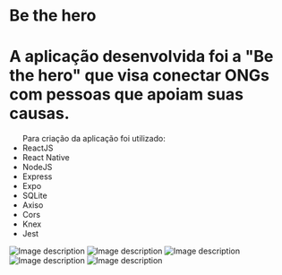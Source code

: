 # Be the hero

<h1>A aplicação desenvolvida foi a "Be the hero" que visa conectar ONGs com pessoas que apoiam suas causas.</h1>


<ul>
  Para criação da aplicação foi utilizado:
  <li>ReactJS</li>
  <li>React Native</li>
  <li>NodeJS</li>
  <li>Express</li>
  <li>Expo</li>
  <li>SQLite</li>
  <li>Axiso</li>
  <li>Cors</li>
  <li>Knex</li>
  <li>Jest</li>
 </ul>
 


![Image description](https://i.imgur.com/NrRXLf1.png) 
![Image description](https://i.imgur.com/PZM98hL.png) 
![Image description](https://i.imgur.com/dHnq0GV.png) 
![Image description](https://i.imgur.com/pioDuWT.png) 
![Image description](https://i.imgur.com/idTDXBv.png) 
